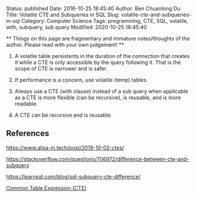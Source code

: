 Status: published
Date: 2016-10-25 18:45:40
Author: Ben Chuanlong Du
Title: Volatile CTE and Subqueries in SQL
Slug: volatile-cte-and-subqueries-in-sql
Category: Computer Science
Tags: programming, CTE, SQL, volatile, with, subquery, sub query
Modified: 2020-10-25 18:45:40

**
Things on this page are
fragmentary and immature notes/thoughts of the author.
Please read with your own judgement!
**

1. A volatile table persistents in the duration of the connection that creates it
    while a CTE is only accessible by the query following it.
    That is the scope of CTE is narrower and is safer.

1. If performance is a concern, use volatile (temp) tables.

2. Always use a CTE (with clause) instead of a sub query when applicable
    as a CTE is more flexible (can be recursive),
    is reusable,
    and is more readable.

3. A CTE can be recursive and is reusable.

## References

https://www.alisa-in.tech/post/2019-10-02-ctes/

https://stackoverflow.com/questions/706972/difference-between-cte-and-subquery

https://learnsql.com/blog/sql-subquery-cte-difference/

[Common Table Expression (CTE)](http://spark.apache.org/docs/latest/sql-ref-syntax-qry-select-cte.html)